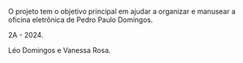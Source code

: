 O projeto tem o objetivo principal em ajudar a organizar e manusear a oficina eletrônica de Pedro Paulo Domingos.

2A - 2024.

Léo Domingos e Vanessa Rosa.
